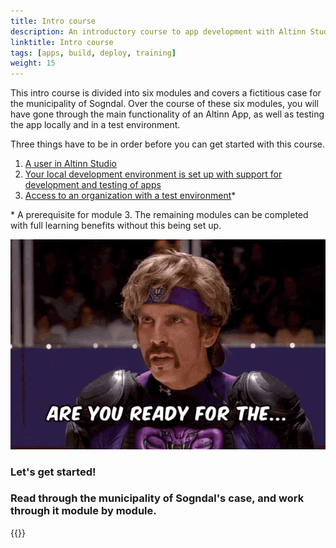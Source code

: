 ```yaml
---
title: Intro course
description: An introductory course to app development with Altinn Studio and local dev tools.
linktitle: Intro course
tags: [apps, build, deploy, training]
weight: 15
---
```


This intro course is divided into six modules and covers a fictitious case for the municipality of Sogndal.
Over the course of these six modules, you will have gone through the main functionality of an Altinn App,
as well as testing the app locally and in a test environment.

Three things have to be in order before you can get started with this course.

1. [A user in Altinn Studio](/app/getting-started/first-time-setup/#lag-en-bruker-i-altinn-studio)
2. [Your local development environment is set up with support for development and testing of apps](https://github.com/Altinn/altinn-studio/blob/master/docs/LOCALAPP.md#prerequisites)
3. [Access to an organization with a test environment](/app/getting-started/first-time-setup/#bli-del-av-en-organisasjon)*

\* A prerequisite for module 3. The remaining modules can be completed with full learning benefits without this being set up.


![Are you ready?](the-goon-dodgeball.gif)

### Let's get started!

### Read through the municipality of Sogndal's case, and work through it module by module.

{{<children>}}


